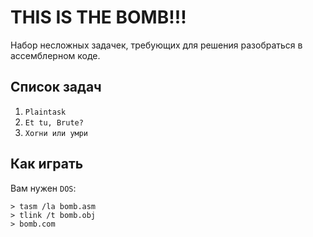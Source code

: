 # THIS IS THE BOMB!!!

Набор несложных задачек, требующих для решения разобраться в ассемблерном коде.

## Список задач

1. `Plaintask`
2. `Et tu, Brute?`
3. `Xorни или умри`

## Как играть

Вам нужен `DOS`:

```
> tasm /la bomb.asm
> tlink /t bomb.obj
> bomb.com
```
